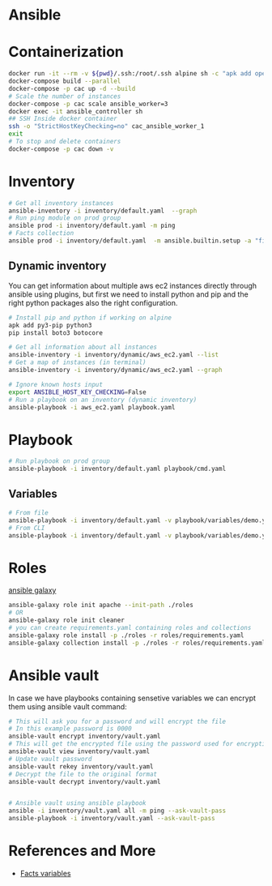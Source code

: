 # Ansible
# Containerization
```sh
docker run -it --rm -v ${pwd}/.ssh:/root/.ssh alpine sh -c "apk add openssh-client && ssh-keygen -t rsa -N '' -f ~/.ssh/id_rsa"
docker-compose build --parallel
docker-compose -p cac up -d --build
# Scale the number of instances
docker-compose -p cac scale ansible_worker=3
docker exec -it ansible_controller sh
## SSH Inside docker container 
ssh -o "StrictHostKeyChecking=no" cac_ansible_worker_1
exit
# To stop and delete containers
docker-compose -p cac down -v
```

# Inventory
```sh
# Get all inventory instances
ansible-inventory -i inventory/default.yaml  --graph
# Run ping module on prod group
ansible prod -i inventory/default.yaml -m ping
# Facts collection
ansible prod -i inventory/default.yaml  -m ansible.builtin.setup -a "filter=ansible_local"
```
## Dynamic inventory
You can get information about multiple aws ec2 instances directly through ansible using plugins, but first we need to install python and pip and the right python packages also the right configuration.
```sh
# Install pip and python if working on alpine
apk add py3-pip python3
pip install boto3 botocore 

# Get all information about all instances
ansible-inventory -i inventory/dynamic/aws_ec2.yaml --list
# Get a map of instances (in terminal)
ansible-inventory -i inventory/dynamic/aws_ec2.yaml --graph

# Ignore known hosts input
export ANSIBLE_HOST_KEY_CHECKING=False
# Run a playbook on an inventory (dynamic inventory)
ansible-playbook -i aws_ec2.yaml playbook.yaml
```
# Playbook
```sh
# Run playbook on prod group
ansible-playbook -i inventory/default.yaml playbook/cmd.yaml
```
## Variables
```sh
# From file
ansible-playbook -i inventory/default.yaml -v playbook/variables/demo.yaml -e "@playbook/variables/ref/vars.yaml"
# From CLI
ansible-playbook -i inventory/default.yaml -v playbook/variables/demo.yaml -e "http_port=8080 server_name=myserver"
```
# Roles
[ansible galaxy](https://galaxy.ansible.com/)
```sh
ansible-galaxy role init apache --init-path ./roles
# OR
ansible-galaxy role init cleaner
# you can create requirements.yaml containing roles and collections
ansible-galaxy role install -p ./roles -r roles/requirements.yaml
ansible-galaxy collection install -p ./roles -r roles/requirements.yaml
```

# Ansible vault
In case we have playbooks containing sensetive variables we can encrypt them using ansible vault command:
```sh
# This will ask you for a password and will encrypt the file
# In this example password is 0000
ansible-vault encrypt inventory/vault.yaml
# This will get the encrypted file using the password used for encryption
ansible-vault view inventory/vault.yaml
# Update vault password
ansible-vault rekey inventory/vault.yaml
# Decrypt the file to the original format
ansible-vault decrypt inventory/vault.yaml


# Ansible vault using ansible playbook
ansible -i inventory/vault.yaml all -m ping --ask-vault-pass
ansible-playbook -i inventory/vault.yaml --ask-vault-pass
```

# References and More
- [Facts variables](https://docs.ansible.com/ansible/latest/playbook_guide/playbooks_vars_facts.html)